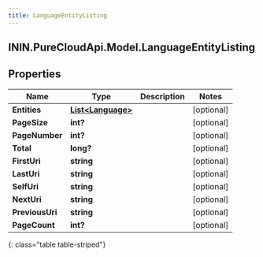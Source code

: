 ```yaml
---
title: LanguageEntityListing
---
```

## ININ.PureCloudApi.Model.LanguageEntityListing

## Properties

|Name | Type | Description | Notes|
|------------ | ------------- | ------------- | -------------|
| **Entities** | [**List&lt;Language&gt;**](Language.html) |  | [optional] |
| **PageSize** | **int?** |  | [optional] |
| **PageNumber** | **int?** |  | [optional] |
| **Total** | **long?** |  | [optional] |
| **FirstUri** | **string** |  | [optional] |
| **LastUri** | **string** |  | [optional] |
| **SelfUri** | **string** |  | [optional] |
| **NextUri** | **string** |  | [optional] |
| **PreviousUri** | **string** |  | [optional] |
| **PageCount** | **int?** |  | [optional] |
{: class="table table-striped"}


